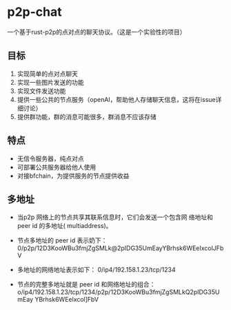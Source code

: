 # p2p-chat
一个基于rust-p2p的点对点的聊天协议。（这是一个实验性的项目）

## 目标

1. 实现简单的点对点聊天
2. 实现一些图片发送的功能
3. 实现文件发送功能
4. 提供一些公共的节点服务（openAI，帮助他人存储聊天信息，这将在issue详细讨论）
5. 提供群功能，群的消息可能很多，群消息不应该存储

## 特点

- 无信令服务器，纯点对点
- 可部署公共服务器给他人使用
- 对接bfchain，为提供服务的节点提供收益

## 多地址

+ 当p2p 网络上的节点共享其联系信息时，它们会发送一个包含网
络地址和 peer id 的多地址( multiaddress)。

+ 节点多地址的 peer id 表示奶下：
0/p2p/12D3KooWBu3fmjZgSMLk@2pIDG35UmEayYBrhsk6WEeIxcolJFbV

+ 多地址的网络地址表示如下：
0/ip4/192.158.1.23/tcp/1234

+ 节点的完整多地址就是 peer id 和网络地址的组合：
o/ip4/192.158.1.23/tcp/1234/p2p/12D3KooWBu3fmjZgSMLkQ2pIDG35UmEay
YBrhsk6WEelxcol]FbV
